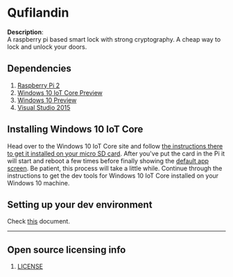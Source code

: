 # Qufilandin

**Description**:  
A raspberry pi based smart lock with strong cryptography. A cheap way to lock and unlock your doors.

## Dependencies
1. [Raspberry Pi 2](https://www.raspberrypi.org/products/raspberry-pi-2-model-b/)
2. [Windows 10 IoT Core Preview](https://dev.windows.com/iot)
3. [Windows 10 Preview](https://insider.windows.com/)
4. [Visual Studio 2015](http://visualstudio.com/)

## Installing Windows 10 IoT Core
Head over to the Windows 10 IoT Core site and follow [the instructions there to get it installed on your micro SD card](http://ms-iot.github.io/content/en-US/win10/SetupRPI.htm). After you've put the card in the Pi it will start and reboot a few times before finally showing the [default app screen](http://ms-iot.github.io/content/images/DefaultAppRpi2.png). Be patient, this process will take a little while. Continue through the instructions to get the dev tools for Windows 10 IoT Core installed on your Windows 10 machine.

## Setting up your dev environment
Check [this](https://github.com/DamianEdwards/PiDnx/blob/master/README.md) document.

----

## Open source licensing info
1. [LICENSE](LICENSE)
